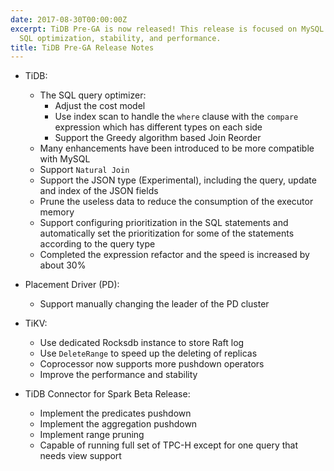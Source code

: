```yaml
---
date: 2017-08-30T00:00:00Z
excerpt: TiDB Pre-GA is now released! This release is focused on MySQL compatibility,
  SQL optimization, stability, and performance.
title: TiDB Pre-GA Release Notes
---
```


+ TiDB:
    - The SQL query optimizer:
        - Adjust the cost model
        - Use index scan to handle the `where` clause with the `compare` expression which has different types on each side
        - Support the Greedy algorithm based Join Reorder
    - Many enhancements have been introduced to be more compatible with MySQL
    - Support `Natural Join`
    - Support the JSON type (Experimental), including the query, update and index of the JSON fields
    - Prune the useless data to reduce the consumption of the executor memory 
    - Support configuring prioritization in the SQL statements and automatically set the prioritization for some of the statements according to the query type
    - Completed the expression refactor and the speed is increased by about 30%

+ Placement Driver (PD):
    - Support manually changing the leader of the PD cluster

+ TiKV:
    - Use dedicated Rocksdb instance to store Raft log
    - Use `DeleteRange` to speed up the deleting of replicas
    - Coprocessor now supports more pushdown operators
    - Improve the performance and stability

+ TiDB Connector for Spark Beta Release:
    - Implement the predicates pushdown
    - Implement the aggregation pushdown
    - Implement range pruning
    - Capable of running full set of TPC-H except for one query that needs view support